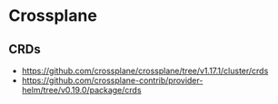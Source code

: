 # Crossplane
## CRDs

- https://github.com/crossplane/crossplane/tree/v1.17.1/cluster/crds
- https://github.com/crossplane-contrib/provider-helm/tree/v0.19.0/package/crds
